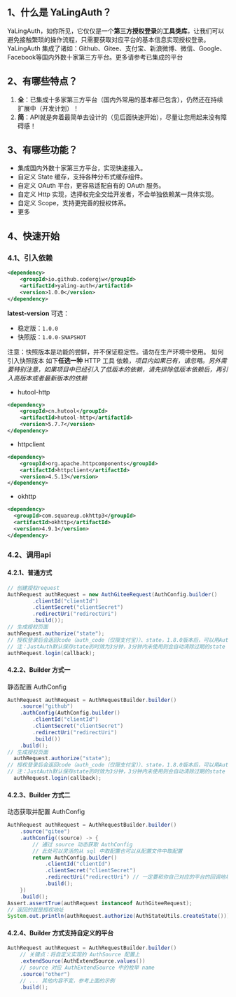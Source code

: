 ## 1、什么是 YaLingAuth？

YaLingAuth，如你所见，它仅仅是一个**第三方授权登录**的**工具类库**，让我们可以避免接触繁琐的操作流程，只需要获取对应平台的基本信息实现授权登录。
YaLingAuth 集成了诸如：Github、Gitee、支付宝、新浪微博、微信、Google、Facebook等国内外数十家第三方平台。更多请参考已集成的平台

## 2、有哪些特点？

1. **全**：已集成十多家第三方平台（国内外常用的基本都已包含），仍然还在持续扩展中（开发计划）！
2. **简**：API就是奔着最简单去设计的（见后面快速开始），尽量让您用起来没有障碍感！

## 3、有哪些功能？

- 集成国内外数十家第三方平台，实现快速接入。
- 自定义 State 缓存，支持各种分布式缓存组件。
- 自定义 OAuth 平台，更容易适配自有的 OAuth 服务。
- 自定义 Http 实现，选择权完全交给开发者，不会单独依赖某一具体实现。
- 自定义 Scope，支持更完善的授权体系。
- 更多

## 4、快速开始

### 4.1、引入依赖

```xml
<dependency>
    <groupId>io.github.codergjw</groupId>
    <artifactId>yaling-auth</artifactId>
    <version>1.0.0</version>
</dependency>
```

**latest-version** 可选：

- 稳定版：`1.0.0`
- 快照版：`1.0.0-SNAPSHOT`

注意：快照版本是功能的尝鲜，并不保证稳定性。请勿在生产环境中使用。
如何引入快照版本
如下**任选一种** HTTP 工具 依赖，_项目内如果已有，请忽略。另外需要特别注意，如果项目中已经引入了低版本的依赖，请先排除低版本依赖后，再引入高版本或者最新版本的依赖_

- hutool-http

```xml
<dependency>
    <groupId>cn.hutool</groupId>
    <artifactId>hutool-http</artifactId>
    <version>5.7.7</version>
</dependency>
```

- httpclient

```xml
<dependency>
	<groupId>org.apache.httpcomponents</groupId>
  	<artifactId>httpclient</artifactId>
  	<version>4.5.13</version>
</dependency>
```

- okhttp

```xml
<dependency>
  <groupId>com.squareup.okhttp3</groupId>
  <artifactId>okhttp</artifactId>
  <version>4.9.1</version>
</dependency>
```

### 4.2、调用api

#### 4.2.1、普通方式

```java
// 创建授权request
AuthRequest authRequest = new AuthGiteeRequest(AuthConfig.builder()
        .clientId("clientId")
        .clientSecret("clientSecret")
        .redirectUri("redirectUri")
        .build());
// 生成授权页面
authRequest.authorize("state");
// 授权登录后会返回code（auth_code（仅限支付宝））、state，1.8.0版本后，可以用AuthCallback类作为回调接口的参数
// 注：JustAuth默认保存state的时效为3分钟，3分钟内未使用则会自动清除过期的state
authRequest.login(callback);
```

#### 4.2.2、Builder 方式一

静态配置 AuthConfig

```java
AuthRequest authRequest = AuthRequestBuilder.builder()
    .source("github")
    .authConfig(AuthConfig.builder()
        .clientId("clientId")
        .clientSecret("clientSecret")
        .redirectUri("redirectUri")
        .build())
    .build();
// 生成授权页面
  authRequest.authorize("state");
// 授权登录后会返回code（auth_code（仅限支付宝））、state，1.8.0版本后，可以用AuthCallback类作为回调接口的参数
// 注：JustAuth默认保存state的时效为3分钟，3分钟内未使用则会自动清除过期的state
  authRequest.login(callback);
```

#### 4.2.3、Builder 方式二

动态获取并配置 AuthConfig

```java
AuthRequest authRequest = AuthRequestBuilder.builder()
    .source("gitee")
    .authConfig((source) -> {
        // 通过 source 动态获取 AuthConfig
        // 此处可以灵活的从 sql 中取配置也可以从配置文件中取配置
        return AuthConfig.builder()
            .clientId("clientId")
            .clientSecret("clientSecret")
            .redirectUri("redirectUri") // 一定要和你自己对应的平台的回调地址相关匹配
            .build();
    })
    .build();
Assert.assertTrue(authRequest instanceof AuthGiteeRequest);
// 返回的就是授权地址
System.out.println(authRequest.authorize(AuthStateUtils.createState()));
```

#### 4.2.4、Builder 方式支持自定义的平台

```java
AuthRequest authRequest = AuthRequestBuilder.builder()
    // 关键点：将自定义实现的 AuthSource 配置上
    .extendSource(AuthExtendSource.values())
    // source 对应 AuthExtendSource 中的枚举 name
    .source("other")
    // ... 其他内容不变，参考上面的示例
    .build();
```